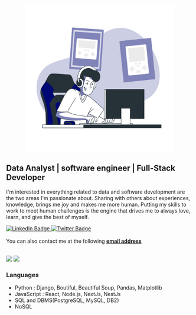 <p align="center">
<img align="center" src="https://github.com/medivankembo/medivankembo/blob/main/Gaming-bro.png" width="400" height="400" />
</p>

## Data Analyst | software engineer | Full-Stack Developer
I'm interested in everything related to data and software development are the two areas I'm passionate about.
Sharing with others about experiences, knowledge, brings me joy and makes me more human.
Putting my skills to work to meet human challenges is the engine that drives me to always love, learn, and give the best of myself.<br>

<div id="badges">
  <a href="https://www.linkedin.com/in/medi-vankembo-110925182/">
    <img src="https://img.shields.io/badge/LinkedIn-blue?style=for-the-badge&logo=linkedin&logoColor=white" alt="LinkedIn Badge"/>
  </a>
  <a href="https://twitter.com/vankembo">
    <img src="https://img.shields.io/badge/Twitter-blue?style=for-the-badge&logo=twitter&logoColor=white" alt="Twitter Badge"/>
  </a><br><br>
  You can also contact me at the following 
 <a href="mailto:vankembo.m@gmail.com">
    <strong>email address</strong>
 </a>
</div>
<br/>

![](https://github-readme-stats.vercel.app/api/top-langs/?username=medivankembo&theme=radical&hide_langs_below=8)
![](https://github-readme-stats.vercel.app/api?username=medivankembo&show_icons=true&theme=radical&count_private=true)

### Languages
- Python : Django, Boutiful, Beautiful Soup, Pandas, Matplotlib
- JavaScript : React, Node.js, NextJs, NestJs
- SQL and DBMS(PostgreSQL, MySQL, DB2)
- NoSQL
